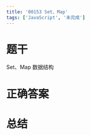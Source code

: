 ```yaml
---
title: '00153 Set、Map'
tags: ['JavaScript', '未完成']
---
```


# 题干

Set、Map 数据结构

# 正确答案



# 总结



<script>
  function func() {

  }
  
</script>
